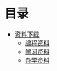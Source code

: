 # 目录

-   [资料下载](README.md)
    -   [编程资料](coding-download.md)
    -   [学习资料](student-download.md)
    -   [杂学资料](other-download.md)